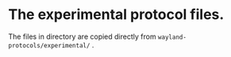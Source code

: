 The experimental protocol files.
===

The files in directory are copied directly from `wayland-protocols/experimental/` .
